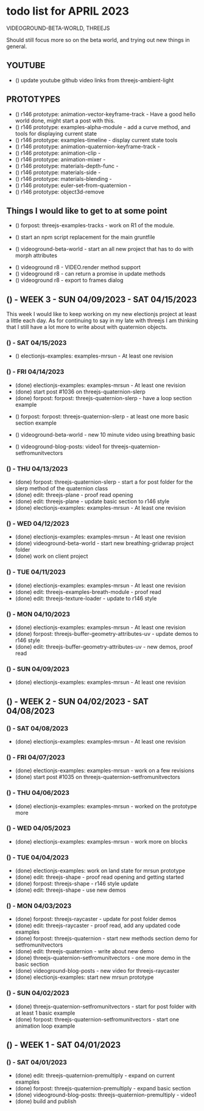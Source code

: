 # todo list for APRIL 2023

VIDEOGROUND-BETA-WORLD, THREEJS

Should still focus more so on the beta world, and trying out new things in general.

## YOUTUBE
* () update youtube github video links from threejs-ambient-light

## PROTOTYPES
* () r146 prototype: animation-vector-keyframe-track - Have a good hello world done, might start a post with this.
* () r146 prototype: examples-alpha-module - add a curve method, and tools for displaying current state
* () r146 prototype: examples-timeline - display current state tools
* () r146 prototype: animation-quaternion-keyframe-track -
* () r146 prototype: animation-clip -
* () r146 prototype: animation-mixer -
* () r146 prototype: materials-depth-func -
* () r146 prototype: materials-side - 
* () r146 prototype: materials-blending - 
* () r146 prototype: euler-set-from-quaternion -
* () r146 prototype: object3d-remove 

## Things I would like to get to at some point
<!-- forpost/tracks r1 and demos -->
* () forpost: threejs-examples-tracks - work on R1 of the module.
<!-- blog_posts npm script -->
* () start an npm script replacement for the main gruntfile 
<!-- videoground content -->
* () videoground-beta-world - start an all new project that has to do with morph attributes
<!-- videoground R8 -->
* () videoground r8 - VIDEO.render method support
* () videoground r8 - can return a promise in update methods
* () videoground r8 - export to frames dialog


<!-------- ----------
-- WEEK 3
---------- --------->
## () - WEEK 3 - SUN 04/09/2023 - SAT 04/15/2023

This week I would like to keep working on my new electionjs project at least a little each day. As for continuing to say in my late with threejs I am thinking that I still have a lot more to write about with quaternion objects.

### () - SAT 04/15/2023
<!-- electionjs examples -->
* () electionjs-examples: examples-mrsun - At least one revision

### () - FRI 04/14/2023
* (done) electionjs-examples: examples-mrsun - At least one revision
* (done) start post #1036 on threejs-quaternion-slerp
* (done) forpost: forpost: threejs-quaternion-slerp - have a loop section example
<!-- forpost/new -->
* () forpost: forpost: threejs-quaternion-slerp - at least one more basic section example
<!-- videoground-beta-world -->
* () videoground-beta-world - new 10 minute video using breathing basic
<!-- videoground-blog-posts -->
* () videoground-blog-posts: video1 for threejs-quaternion-setfromunitvectors

### () - THU 04/13/2023
* (done) forpost: threejs-quaternion-slerp - start a for post folder for the slerp method of the quaternion class
* (done) edit: threejs-plane - proof read opening
* (done) edit: threejs-plane - update basic section to r146 style
* (done) electionjs-examples: examples-mrsun - At least one revision

### () - WED 04/12/2023
* (done) electionjs-examples: examples-mrsun - At least one revision
* (done) videoground-beta-world - start new breathing-gridwrap project folder
* (done) work on client project

### () - TUE 04/11/2023
* (done) electionjs-examples: examples-mrsun - At least one revision
* (done) edit: threejs-examples-breath-module - proof read
* (done) edit: threejs-texture-loader - update to r146 style

### () - MON 04/10/2023
* (done) electionjs-examples: examples-mrsun - At least one revision
* (done) forpost: threejs-buffer-geometry-attributes-uv - update demos to r146 style
* (done) edit: threejs-buffer-geometry-attributes-uv - new demos, proof read

### () - SUN 04/09/2023
* (done) electionjs-examples: examples-mrsun - At least one revision


<!-------- ----------
-- WEEK 2
---------- --------->
## () - WEEK 2 - SUN 04/02/2023 - SAT 04/08/2023

### () - SAT 04/08/2023
* (done) electionjs-examples: examples-mrsun - At least one revision

### () - FRI 04/07/2023
* (done) electionjs-examples: examples-mrsun - work on a few revisions
* (done) start post #1035 on threejs-quaternion-setfromunitvectors

### () - THU 04/06/2023
* (done) electionjs-examples: examples-mrsun - worked on the prototype more

### () - WED 04/05/2023
* (done) electionjs-examples: examples-mrsun - work more on blocks

### () - TUE 04/04/2023
* (done) electionjs-examples: work on land state for mrsun prototype
* (done) edit: threejs-shape - proof read opening and getting started
* (done) forpost: threejs-shape - r146 style update
* (done) edit: threejs-shape - use new demos

### () - MON 04/03/2023
* (done) forpost: threejs-raycaster - update for post folder demos
* (done) edit: threejs-raycaster - proof read, add any updated code examples
* (done) forpost: threejs-quaternion - start new methods section demo for setfromunitvectors
* (done) edit: threejs-quaternion - write about new demo
* (done) threejs-quaternion-setfromunitvectors - one more demo in the basic section
* (done) videoground-blog-posts - new video for threejs-raycaster
* (done) electionjs-examples: start new mrsun prototype

### () - SUN 04/02/2023
* (done) threejs-quaternion-setfromunitvectors - start for post folder with at least 1 basic example
* (done) forpost: threejs-quaternion-setfromunitvectors - start one animation loop example

<!-------- ----------
-- WEEK 1
---------- --------->
## () - WEEK 1 - SAT 04/01/2023

### () - SAT 04/01/2023
* (done) edit: threejs-quaternion-premultiply - expand on current examples
* (done) forpost: threejs-quaternion-premultiply - expand basic section
* (done) videoground-blog-posts: threejs-quaternion-premultiply - video1<!--  site -->
* (done) build and publish

